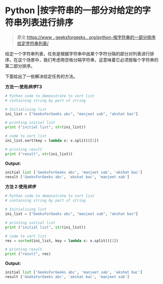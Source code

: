 # Python |按字符串的一部分对给定的字符串列表进行排序

> 原文:[https://www . geeksforgeeks . org/python-按字符串的一部分排序给定字符串列表/](https://www.geeksforgeeks.org/python-sort-given-list-of-strings-by-part-of-string/)

给定一个字符串列表，任务是根据字符串中由某个字符分隔的部分对列表进行排序。在这个场景中，我们考虑用空格分隔字符串，这意味着它必须按每个字符串的第二部分排序。

下面给出了一些解决给定任务的方法。

**方法一:使用*排序*T3**

```py
# Python code to demonstrate to sort list 
# containing string by part of string

# Initialising list
ini_list = ["GeeksForGeeks abc", "manjeet xab", "akshat bac"]

# printing initial list
print ("initial list", str(ini_list))

# code to sort list
ini_list.sort(key = lambda x: x.split()[1])

# printing result
print ("result", str(ini_list))
```

**Output:**

```py
initial list ['GeeksForGeeks abc', 'manjeet xab', 'akshat bac']
result ['GeeksForGeeks abc', 'akshat bac', 'manjeet xab']

```

**方法 2:使用*排序***

```py
# Python code to demonstrate to sort list 
# containing string by part of string

# Initialising list
ini_list = ["GeeksForGeeks abc", "manjeet xab", "akshat bac"]

# printing initial list
print ("initial list", str(ini_list))

# code to sort list
res = sorted(ini_list, key = lambda x: x.split()[1])

# printing result
print ("result", res)
```

**Output:**

```py
initial list ['GeeksForGeeks abc', 'manjeet xab', 'akshat bac']
result ['GeeksForGeeks abc', 'akshat bac', 'manjeet xab']

```